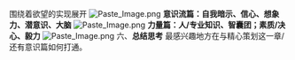 
围绕着欲望的实现展开
![Paste_Image.png](http://upload-images.jianshu.io/upload_images/3764400-3831df43e9720098.png?imageMogr2/auto-orient/strip%7CimageView2/2/w/1240)
**意识流篇：自我暗示、信心、想象力、潜意识、大脑**
![Paste_Image.png](http://upload-images.jianshu.io/upload_images/3764400-5997afcc8c06b75f.png?imageMogr2/auto-orient/strip%7CimageView2/2/w/1240)
**力量篇：人/专业知识、智囊团；素质/决心、毅力**
![Paste_Image.png](http://upload-images.jianshu.io/upload_images/3764400-d9923a9ca84297bd.png?imageMogr2/auto-orient/strip%7CimageView2/2/w/1240)
六、**总结思考**
最感兴趣地方在与精心策划这一章/
还有意识篇如何打通。
